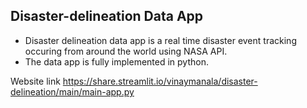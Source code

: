 ## Disaster-delineation Data App

* Disaster delineation data app is a real time disaster event tracking occuring from around the world using NASA API.
* The data app is fully implemented in python.

Website link
https://share.streamlit.io/vinaymanala/disaster-delineation/main/main-app.py




